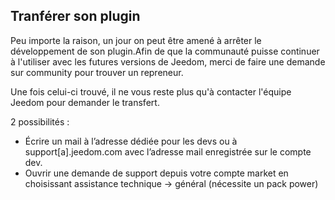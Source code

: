 ## Tranférer son plugin

Peu importe la raison, un jour on peut être amené à arrêter le développement de son plugin.Afin de que la communauté puisse continuer à l'utiliser avec les futures versions de Jeedom, merci de faire une demande sur community pour trouver un repreneur.

Une fois celui-ci trouvé, il ne vous reste plus qu'à contacter l'équipe Jeedom pour demander le transfert.

2 possibilités :

- Écrire un mail à l’adresse dédiée pour les devs ou à support[a].jeedom.com avec l’adresse mail enregistrée sur le compte dev.
- Ouvrir une demande de support depuis votre compte market en choisissant assistance technique -> général (nécessite un pack power)